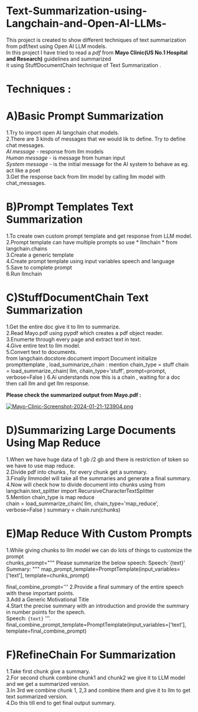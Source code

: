 # Text-Summarization-using-Langchain-and-Open-AI-LLMs-
This project is created to show different techniques of text summarization from pdf/text using Open AI LLM models.<br />
In this project I have tried to read a *pdf* from **Mayo Clinic(US No.1 Hospital and Research)** guidelines and summarized<br />
it using StuffDocumentChain technique of Text Summarization .<br />

# Techniques :

# A)Basic Prompt Summarization

1.Try to import open AI langchain chat models.<br />
2.There are 3 kinds of messages that we would lik to define. Try to define chat messages.<br />
*AI message* - response from llm models<br /> 
*Human message* - is message from human input<br /> 
*System message* - is the initial message for the AI system to behave as eg. act like a poet<br />
3.Get the response back from llm model by calling llm model with chat_messages.<br />

# B)Prompt Templates Text Summarization

1.To create own custom prompt template and get response from LLM model.<br />
2.Prompt template can have multiple prompts so use * llmchain * from langchain.chains<br />
3.Create a generic template<br /> 
4.Create prompt template using input variables speech and language<br /> 
5.Save to complete prompt<br /> 
6.Run llmchain<br /> 

# C)StuffDocumentChain Text Summarization

1.Get the entire doc give it to llm to summarize.<br />
2.Read Mayo.pdf using pypdf which creates a pdf object reader.<br />
3.Enumerte through every page and extract text in text.<br /> 
4.Give entire text to llm model.<br />
5.Convert text to documents.<br />
from langchain.docstore.document import Document
initialize prompttemplate , 
load_summarize_chain : mention chain_type = stuff 
chain = load_summarize_chain(
    llm,
    chain_type='stuff',
    prompt=prompt,
    verbose=False
)
6.Ai understands now this is a chain , waiting for a doc then call llm and get llm response.<br />

**Please check the summarized output from Mayo.pdf :**<br />

[![Mayo-Clinic-Screenshot-2024-01-21-123904.png](https://i.postimg.cc/kMy1f93s/Mayo-Clinic-Screenshot-2024-01-21-123904.png)](https://postimg.cc/NL5kj302)

# D)Summarizing Large Documents Using Map Reduce

1.When we have huge data of 1 gb /2 gb and there is restriction of token so we have to use map reduce.<br /> 
2.Divide pdf into chunks , for every chunk get a summary.<br />
3.Finally llmmodel will take all the summaries and generate a final summary.<br /> 
4.Now will check how to divide document into chunks using from langchain.text_splitter import RecursiveCharacterTextSplitter<br />
5.Mention chain_type is map reduce<br />
chain = load_summarize_chain(
    llm,
    chain_type='map_reduce',
    verbose=False
)
summary = chain.run(chunks)

# E)Map Reduce With Custom Prompts

1.While giving chunks to llm model we can do lots of things to customize the prompt<br /> 
chunks_prompt="""
Please summarize the below speech:
Speech:`{text}'
Summary:
"""
map_prompt_template=PromptTemplate(input_variables=['text'],
                                    template=chunks_prompt)

final_combine_prompt='''
2.Provide a final summary of the entire speech with these important points.<br />
3.Add a Generic Motivational Title<br />
4.Start the precise summary with an introduction and provide the summary in number points for the speech.<br />
Speech: `{text}`
'''.
final_combine_prompt_template=PromptTemplate(input_variables=['text'],
                                             template=final_combine_prompt)


# F)RefineChain For Summarization

1.Take first chunk give a summary.<br />
2.For second chunk combine chunk1 and chunk2 we give it to LLM model and we get a summarized version.<br />
3.In 3rd we combine chunk 1, 2,3 and combine them and give it to llm to get text summarized version.<br />
4.Do this till end to get final output summary.<br />





